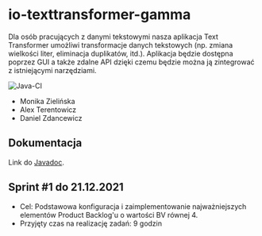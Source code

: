 # io-texttransformer-gamma
Dla osób pracujących z danymi tekstowymi nasza aplikacja Text Transformer umożliwi transformacje danych tekstowych (np. zmiana wielkości liter, eliminacja duplikatów, itd.). Aplikacja będzie dostępna poprzez GUI a także zdalne API dzięki czemu będzie można ją zintegrować z istniejącymi narzędziami.

![Java-CI](https://github.com/alxtrtw/io-texttransformer-gamma/actions/workflows/java-ci.yml/badge.svg)

* Monika Zielińska
* Alex Terentowicz
* Daniel Zdancewicz

## Dokumentacja
Link do [Javadoc](https://alxtrtw.github.io/io-texttransformer-gamma/docs/).


## Sprint #1 do 21.12.2021
* Cel: Podstawowa konfiguracja i zaimplementowanie najważniejszych elementów Product Backlog'u o wartości BV równej 4.
* Przyjęty czas na realizację zadań: 9 godzin
